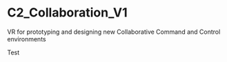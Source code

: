 # C2_Collaboration_V1
VR for prototyping and designing new Collaborative Command and Control environments

Test
